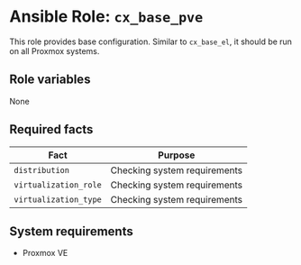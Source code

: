 # Ansible Role: `cx_base_pve`

This role provides base configuration. Similar to `cx_base_el`, it should be run on all Proxmox systems.

## Role variables

None

## Required facts

| Fact                  | Purpose                      |
| --------------------- | ---------------------------- |
| `distribution`        | Checking system requirements |
| `virtualization_role` | Checking system requirements |
| `virtualization_type` | Checking system requirements |

## System requirements

- Proxmox VE
